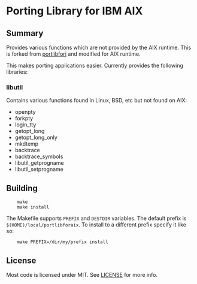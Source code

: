 # Porting Library for IBM AIX

## Summary

Provides various functions which are not provided by the AIX runtime. This is forked from [portlibfori](https://github.com/IBM/portlibfori) and modified for AIX runtime.

This makes porting applications easier. Currently provides the following libraries:

### libutil

Contains various functions found in Linux, BSD, etc but not found on AIX:

- openpty
- forkpty
- login_tty
- getopt_long
- getopt_long_only
- mkdtemp
- backtrace
- backtrace_symbols
- libutil_getprogname
- libutil_setprogname

## Building

```shell
    make
    make install
```

The Makefile supports `PREFIX` and `DESTDIR` variables. The default prefix is `$(HOME)/local/portlibforaix`. To install to a different prefix specify it like so:

```shell
    make PREFIX=/dir/my/prefix install
```

## License

Most code is licensed under MIT. See [LICENSE](LICENSE) for more info.
